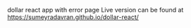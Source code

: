 dollar react app with error page
Live version can be found at https://sumeyradavran.github.io/dollar-react/
